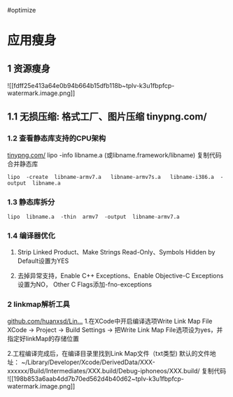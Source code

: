 #optimize 
# 应用瘦身
## 1 资源瘦身
![[fdff25e413a64e0b94b664b15dfb118b~tplv-k3u1fbpfcp-watermark.image.png]]

## 1.1 无损压缩: 格式工厂、图片压缩  tinypng.com/ 
### 1.2 查看静态库支持的CPU架构

[tinypng.com/](https://tinypng.com/)
lipo -info libname.a (或libname.framework/libname)
复制代码
合并静态库
```shell
lipo  -create  libname-armv7.a   libname-armv7s.a   libname-i386.a  -output  libname.a
```

### 1.3 静态库拆分
```shell
lipo  libname.a  -thin  armv7  -output  libname-armv7.a
```

### 1.4 编译器优化

1. Strip Linked Product、Make Strings Read-Only、Symbols Hidden by Default设置为YES

2. 去掉异常支持，Enable C++ Exceptions、Enable Objective-C Exceptions设置为NO， Other C Flags添加-fno-exceptions

### 2 linkmap解析工具
 [github.com/huanxsd/Lin…](https://github.com/huanxsd/LinkMap) 
1.在XCode中开启编译选项Write Link Map File
XCode -> Project -> Build Settings -> 把Write Link Map File选项设为yes，并指定好linkMap的存储位置

2.工程编译完成后，在编译目录里找到Link Map文件（txt类型) 默认的文件地址：
~/Library/Developer/Xcode/DerivedData/XXX-xxxxxx/Build/Intermediates/XXX.build/Debug-iphoneos/XXX.build/
复制代码
![[198b853a6aab4dd7b70ed562d4b40d62~tplv-k3u1fbpfcp-watermark.image.png]]